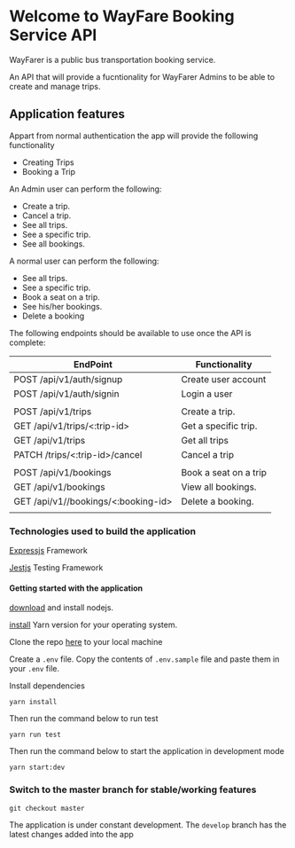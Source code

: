 # Welcome to WayFare Booking Service API

WayFarer is a public bus transportation booking service.

An API that will provide a fucntionality for WayFarer Admins to be able to
create and manage trips.

## Application features

Appart from normal authentication the app will provide the following
functionality

* Creating Trips
* Booking a Trip

An Admin user can perform the following:

* Create a trip.
* Cancel a trip.
* See all trips.
* See a specific trip.
* See all bookings.

A normal user can perform the following:

* See all trips.
* See a specific trip.
* Book a seat on a trip.
* See his/her bookings.
* Delete a booking

The following endpoints should be available to use once the API is complete:

| EndPoint                            | Functionality         |
| ----------------------------------- | --------------------- |
| POST /api/v1/auth/signup            | Create user account   |
| POST /api/v1/auth/signin            | Login a user          |
|                                     |                       |
| POST /api/v1/trips                  | Create a trip.        |
| GET /api/v1/trips/<:trip-id>        | Get a specific trip.  |
| GET /api/v1/trips                   | Get all trips         |
| PATCH /trips/<:trip-id>/cancel      | Cancel a trip         |
|                                     |                       |
| POST /api/v1/bookings               | Book a seat on a trip |
| GET /api/v1/bookings                | View all bookings.    |
| GET /api/v1//bookings/<:booking-id> | Delete a booking.     |
|                                     |                       |

### Technologies used to build the application

[Expressjs](https://expressjs.com/) Framework

[Jestjs](https://jestjs.io/) Testing Framework

#### Getting started with the application

[download](https://nodejs.org/en/download/) and install nodejs.

[install](https://yarnpkg.com/en/docs/install) Yarn version for your operating system.

Clone the repo [here](https://github.com/danielotieno/way-farer-api) to your local machine

Create a `.env` file. Copy the contents of `.env.sample` file and paste them in your `.env` file.

Install dependencies

`yarn install`

Then run the command below to run test

`yarn run test`

Then run the command below to start the application in development mode

`yarn start:dev`

### Switch to the master branch for stable/working features

`git checkout master`

The application is under constant development. The `develop` branch has the latest changes added into the app

